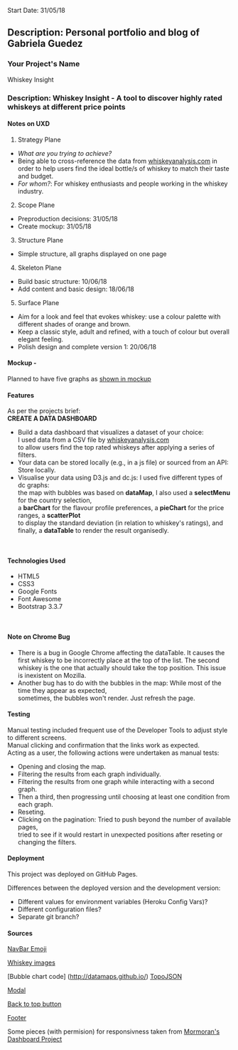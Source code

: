 Start Date: 31/05/18 <br>

## Description: Personal portfolio and blog of Gabriela Guedez 

### Your Project's Name
Whiskey Insight

### Description: Whiskey Insight - A tool to discover highly rated whiskeys at different price points

#### Notes on UXD
1. Strategy Plane<br>
- <em>What are you trying to achieve?</em>
- Being able to cross-reference the data from [whiskeyanalysis.com](http://whiskyanalysis.com/index.php/interesting-correlations/how-to-read-the-database/) in order to help users find the ideal bottle/s of whiskey to match their taste and budget.<br>
- <em>For whom?</em>: For whiskey enthusiasts and people working in the whiskey industry.
2. Scope Plane<br>
- Preproduction decisions: 31/05/18<br>
- Create mockup: 31/05/18
3. Structure Plane<br>
- Simple structure, all graphs displayed on one page
4. Skeleton Plane<br>
- Build basic structure: 10/06/18<br>
- Add content and basic design: 18/06/18
5. Surface Plane<br>
- Aim for a look and feel that evokes whiskey: use a colour palette with different shades of orange and brown.
- Keep a classic style, adult and refined, with a touch of colour but overall elegant feeling.
- Polish design and complete version 1: 20/06/18<br>

#### Mockup - 
Planned to have five graphs as [shown in mockup](/assets/pre-production/mock-up-project-2.pdf)

#### Features
As per the projects brief:
<br>
**CREATE A DATA DASHBOARD**
- Build a data dashboard that visualizes a dataset of your choice:<br>
I used data from a CSV file by [whiskeyanalysis.com](http://whiskyanalysis.com/index.php/interesting-correlations/how-to-read-the-database/)<br>
to allow users find the top rated whiskeys after applying a series of filters.
- Your data can be stored locally (e.g., in a js file) or sourced from an API: Store locally.
- Visualise your data using D3.js and dc.js: I used five different types of dc graphs:<br>
the map with bubbles was based on **dataMap**, I also used a **selectMenu** for the country selection,<br>
a **barChart** for the flavour profile preferences, a **pieChart** for the price ranges, a **scatterPlot** <br>
to display the standard deviation (in relation to whiskey's ratings), and finally, a **dataTable** to render the result organisedly.<br>
<br>

#### Technologies Used

- HTML5
- CSS3
- Google Fonts
- Font Awesome
- Bootstrap 3.3.7
</br>

#### Note on Chrome Bug
- There is a bug in Google Chrome affecting the dataTable. It causes the first whiskey
to be incorrectly place at the top of the list. The second whiskey is the one that
actually should take the top position.
This issue is inexistent on Mozilla.
- Another bug has to do with the bubbles in the map: While most of the time they appear as expected,<br>
sometimes, the bubbles won't render. Just refresh the page.


#### Testing

Manual testing included frequent use of the Developer Tools to adjust style to different screens.</br>
Manual clicking and confirmation that the links work as expected.</br>
Acting as a user, the following actions were undertaken as manual tests:
- Opening and closing the map.
- Filtering the results from each graph individually.
- Filtering the results from one graph while interacting with a second graph. <br>
- Then a third, then progressing until choosing at least one condition from each graph.
- Reseting.
- Clicking on the pagination: Tried to push beyond the number of available pages,<br>
tried to see if it would restart in unexpected positions after reseting or changing the filters.<br>

#### Deployment

This project was deployed on GitHub Pages.

Differences between the deployed version and the development version:
- Different values for environment variables (Heroku Config Vars)?
- Different configuration files?
- Separate git branch?



#### Sources 

[NavBar Emoji](https://emojipedia.org/licensing/)

[Whiskey images](https://www.pexels.com/photo/alcohol-glass-beverage-pouring-8734/)

[Bubble chart code] (http://datamaps.github.io/)
[TopoJSON](https://github.com/topojson/topojson)

[Modal](https://www.w3schools.com/howto/tryit.asp?filename=tryhow_css_modal)

[Back to top button](https://www.w3schools.com/howto/tryit.asp?filename=tryhow_js_scroll_to_top)

[Footer](https://mdbootstrap.com/components/bootstrap-footer/)

Some pieces (with permision) for responsivness taken from [Mormoran's Dashboard Project](https://github.com/Mormoran/twitter_django/blob/master/static/js/graph.js)
